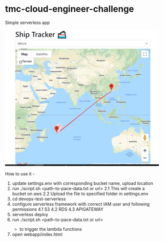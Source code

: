 # tmc-cloud-engineer-challenge

Simple serverless app

![Alt text](webapp/webapp.png?raw=true "frontend")


How to use it -

1. update settings.env with corresponding bucket name, upload location
2. run ./script.sh <path-to-pace-data.txt or url> <output-file-name>
    2.1 This will create a bucket on aws
    2.2 Upload the file to specified folder in settings.env
3. cd devops-test-serverless
4. configure serverless framework with correct IAM user and following permissions
    4.1 S3
    4.2 RDS
    4.3 APIGATEWAY
5. serverless deploy
6. run ./script.sh <path-to-pace-data.txt or url> <output-file-name> 
    - to trigger the lambda functions
7. open webapp/index.html